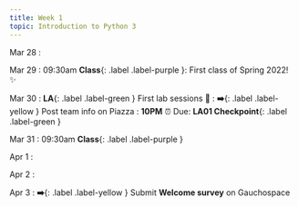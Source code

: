 ```yaml
---
title: Week 1
topic: Introduction to Python 3
---
```

Mar 28
: [](#)

Mar 29
: 09:30am **Class**{: .label .label-purple }: First class of Spring 2022! ✨

Mar 30
: **LA**{: .label .label-green } First lab sessions 🎊
: **➡️**{: .label .label-yellow } Post team info on Piazza
   : **10PM** ⏰  Due: **LA01 Checkpoint**{: .label .label-green }

Mar 31
: 09:30am **Class**{: .label .label-purple }

Apr 1
: [](#)

Apr 2
: [](#)

Apr 3
: **➡️**{: .label .label-yellow } Submit **Welcome survey** on Gauchospace

